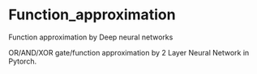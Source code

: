 # Function_approximation
Function approximation by Deep neural networks

OR/AND/XOR gate/function approximation by 2 Layer Neural Network in Pytorch.
